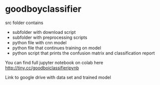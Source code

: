 # goodboyclassifier

src folder contains 
- subfolder with download script
- subfolder with preprocessing scripts
- python file with cnn model
- python file that continues training on model
- python script that prints the confusion matrix and classification report

You can find full jupyter notebook on colab here
http://tiny.cc/goodboiclassifieripynb

Link to google drive with data set and trained model
